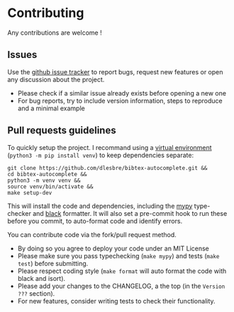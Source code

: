 # Contributing

Any contributions are welcome !

## Issues

Use the [github issue tracker](https://github.com/dlesbre/bibtex-autocomplete/issues) to report bugs, request new features or open any discussion about the project.
- Please check if a similar issue already exists before opening a new one
- For bug reports, try to include version information, steps to reproduce and a minimal example

## Pull requests guidelines

To quickly setup the project. I recommand using a [virtual environment](https://docs.python.org/3/tutorial/venv.html) (`python3 -m pip install venv`) to keep dependencies separate:

```
git clone https://github.com/dlesbre/bibtex-autocomplete.git &&
cd bibtex-autocomplete &&
python3 -m venv venv &&
source venv/bin/activate &&
make setup-dev
```

This will install the code and dependencies, including the [mypy](http://mypy-lang.org/) type-checker and [black](https://pypi.org/project/black/) formatter. It will also set a pre-commit hook to run these before you commit, to auto-format code and identify errors.

You can contribute code via the fork/pull request method.
- By doing so you agree to deploy your code under an MIT License
- Please make sure you pass typechecking (`make mypy`) and tests (`make test`) before submitting.
- Please respect coding style (`make format` will auto format the code with black and isort).
- Please add your changes to the CHANGELOG, a the top (in the `Version ???` section).
- For new features, consider writing tests to check their functionality.
